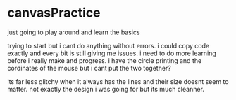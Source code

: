 # canvasPractice
just going to play around and learn the basics

trying to start but i cant do anything without errors. i could copy code exactly and every bit is still giving me issues. i need to do more learning before i really make and progress.
i have the circle printing and the cordinates of the mouse but i cant put the two together?

its far less glitchy when it always has the lines and their size doesnt seem to matter. not exactly the design i was going for but its much cleanner.